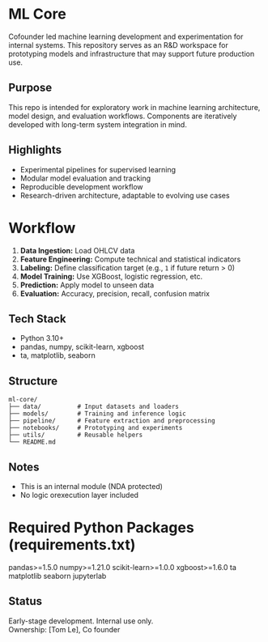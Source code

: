 # ML Core

Cofounder led machine learning development and experimentation for internal systems. This repository serves as an R&D workspace for prototyping models and infrastructure that may support future production use.

## Purpose

This repo is intended for exploratory work in machine learning architecture, model design, and evaluation workflows. Components are iteratively developed with long-term system integration in mind.

## Highlights

- Experimental pipelines for supervised learning
- Modular model evaluation and tracking
- Reproducible development workflow
- Research-driven architecture, adaptable to evolving use cases

# Workflow
1. **Data Ingestion:** Load OHLCV data
2. **Feature Engineering:** Compute technical and statistical indicators
3. **Labeling:** Define classification target (e.g., `1` if future return > 0)
4. **Model Training:** Use XGBoost, logistic regression, etc.
5. **Prediction:** Apply model to unseen data
6. **Evaluation:** Accuracy, precision, recall, confusion matrix

## Tech Stack
- Python 3.10+
- pandas, numpy, scikit-learn, xgboost
- ta, matplotlib, seaborn

## Structure

```text
ml-core/
├── data/          # Input datasets and loaders
├── models/        # Training and inference logic
├── pipeline/      # Feature extraction and preprocessing
├── notebooks/     # Prototyping and experiments
├── utils/         # Reusable helpers
└── README.md
```

## Notes
- This is an internal module (NDA protected)
- No logic orexecution layer included

# Required Python Packages (requirements.txt)
pandas>=1.5.0
numpy>=1.21.0
scikit-learn>=1.0.0
xgboost>=1.6.0
ta
matplotlib
seaborn
jupyterlab


## Status

Early-stage development. Internal use only.  
Ownership: [Tom Le], Co founder

